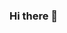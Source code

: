 ### Hi there 🥢
<!-- 

![trophy](https://github-profile-trophy.vercel.app/?username=kazuma-nakagawa&theme=onedark&title=Joined2020,Stars,Commit,Repositories,Followers,Issues)

![stats](https://github-readme-stats.vercel.app/api?username=kazuma-nakagawa&count_private=true&show_icons=true&theme=solarized-light&hide=prs)
![Top Langs](https://github-readme-stats.vercel.app/api/top-langs/?username=kazuma-nakagawa&layout=compact&theme=solarized-light)

-->
